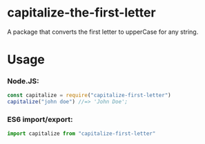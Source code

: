 # capitalize-the-first-letter

A package that converts the first letter to upperCase for any string.

# Usage

### Node.JS:

```javascript
const capitalize = require("capitalize-first-letter")
capitalize("john doe") //=> 'John Doe';
```

### ES6 import/export:

```javascript
import capitalize from "capitalize-first-letter"
```
